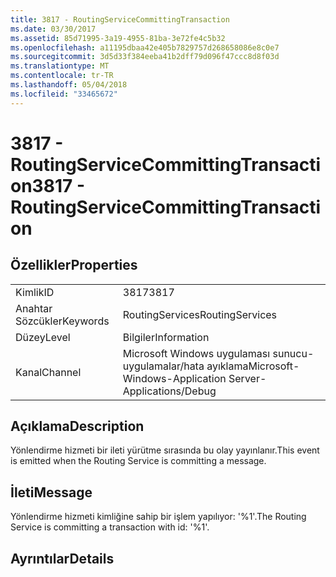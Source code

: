 ```yaml
---
title: 3817 - RoutingServiceCommittingTransaction
ms.date: 03/30/2017
ms.assetid: 85d71995-3a19-4955-81ba-3e72fe4c5b32
ms.openlocfilehash: a11195dbaa42e405b7829757d268658086e8c0e7
ms.sourcegitcommit: 3d5d33f384eeba41b2dff79d096f47ccc8d8f03d
ms.translationtype: MT
ms.contentlocale: tr-TR
ms.lasthandoff: 05/04/2018
ms.locfileid: "33465672"
---
```

# <a name="3817---routingservicecommittingtransaction"></a><span data-ttu-id="6a0ee-102">3817 - RoutingServiceCommittingTransaction</span><span class="sxs-lookup"><span data-stu-id="6a0ee-102">3817 - RoutingServiceCommittingTransaction</span></span>
## <a name="properties"></a><span data-ttu-id="6a0ee-103">Özellikler</span><span class="sxs-lookup"><span data-stu-id="6a0ee-103">Properties</span></span>  
  
|||  
|-|-|  
|<span data-ttu-id="6a0ee-104">Kimlik</span><span class="sxs-lookup"><span data-stu-id="6a0ee-104">ID</span></span>|<span data-ttu-id="6a0ee-105">3817</span><span class="sxs-lookup"><span data-stu-id="6a0ee-105">3817</span></span>|  
|<span data-ttu-id="6a0ee-106">Anahtar Sözcükler</span><span class="sxs-lookup"><span data-stu-id="6a0ee-106">Keywords</span></span>|<span data-ttu-id="6a0ee-107">RoutingServices</span><span class="sxs-lookup"><span data-stu-id="6a0ee-107">RoutingServices</span></span>|  
|<span data-ttu-id="6a0ee-108">Düzey</span><span class="sxs-lookup"><span data-stu-id="6a0ee-108">Level</span></span>|<span data-ttu-id="6a0ee-109">Bilgiler</span><span class="sxs-lookup"><span data-stu-id="6a0ee-109">Information</span></span>|  
|<span data-ttu-id="6a0ee-110">Kanal</span><span class="sxs-lookup"><span data-stu-id="6a0ee-110">Channel</span></span>|<span data-ttu-id="6a0ee-111">Microsoft Windows uygulaması sunucu-uygulamalar/hata ayıklama</span><span class="sxs-lookup"><span data-stu-id="6a0ee-111">Microsoft-Windows-Application Server-Applications/Debug</span></span>|  
  
## <a name="description"></a><span data-ttu-id="6a0ee-112">Açıklama</span><span class="sxs-lookup"><span data-stu-id="6a0ee-112">Description</span></span>  
 <span data-ttu-id="6a0ee-113">Yönlendirme hizmeti bir ileti yürütme sırasında bu olay yayınlanır.</span><span class="sxs-lookup"><span data-stu-id="6a0ee-113">This event is emitted when the Routing Service is committing a message.</span></span>  
  
## <a name="message"></a><span data-ttu-id="6a0ee-114">İleti</span><span class="sxs-lookup"><span data-stu-id="6a0ee-114">Message</span></span>  
 <span data-ttu-id="6a0ee-115">Yönlendirme hizmeti kimliğine sahip bir işlem yapılıyor: '%1'.</span><span class="sxs-lookup"><span data-stu-id="6a0ee-115">The Routing Service is committing a transaction with id: '%1'.</span></span>  
  
## <a name="details"></a><span data-ttu-id="6a0ee-116">Ayrıntılar</span><span class="sxs-lookup"><span data-stu-id="6a0ee-116">Details</span></span>
